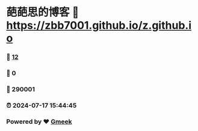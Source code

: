 # 葩葩思的博客 :link: https://zbb7001.github.io/z.github.io 
### :page_facing_up: [12](https://zbb7001.github.io/z.github.io/tag.html) 
### :speech_balloon: 0 
### :hibiscus: 290001 
### :alarm_clock: 2024-07-17 15:44:45 
### Powered by :heart: [Gmeek](https://github.com/Meekdai/Gmeek)

